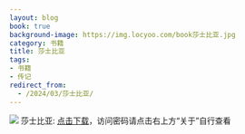 ```yaml
---
layout: blog
book: true
background-image: https://img.locyoo.com/book莎士比亚.jpg
category: 书籍
title: 莎士比亚
tags:
- 书籍
- 传记
redirect_from:
  - /2024/03/莎士比亚/
---
```

![](https://img.locyoo.com/book莎士比亚.jpg)
莎士比亚: <a name = "ref1" href="https://url18.ctfile.com/f/50983618-1377644869-ddfdf7?p=3619">点击下载</a>，访问密码请点击右上方“关于”自行查看